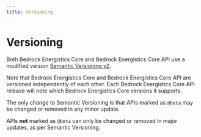 ```yaml
---
title: Versioning
---
```


# Versioning

Both Bedrock Energistics Core and Bedrock Energistics Core API use a modified version [Semantic Versioning v2](https://semver.org/).

Note that Bedrock Energistics Core and Bedrock Energistics Core API are versioned independently of each other. Each Bedrock Energistics Core API release will note which Bedrock Energistics Core versions it supports.

The only change to Semantic Versioning is that APIs marked as `@beta` may be changed or removed in any minor update.

APIs **not** marked as `@beta` can only be changed or removed in major updates, as per Semantic Versioning.
